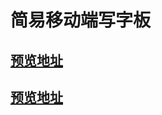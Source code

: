 # 简易移动端写字板
## [预览地址](https://nathanyangcn.github.io/writingBoard-canvas/elDiv.html)
## [预览地址](https://nathanyangcn.github.io/writingBoard-canvas/elCanvas.html)